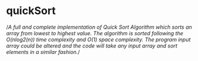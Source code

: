 # quickSort
/*A full and complete implementation of Quick Sort Algorithm which sorts an array from lowest to highest value. The algorithm is sorted following the O(nlog2(n)) time complexity and O(1) space complexity. The program input array could be altered and the code will take any input array and sort elements in a similar fashion.*/
